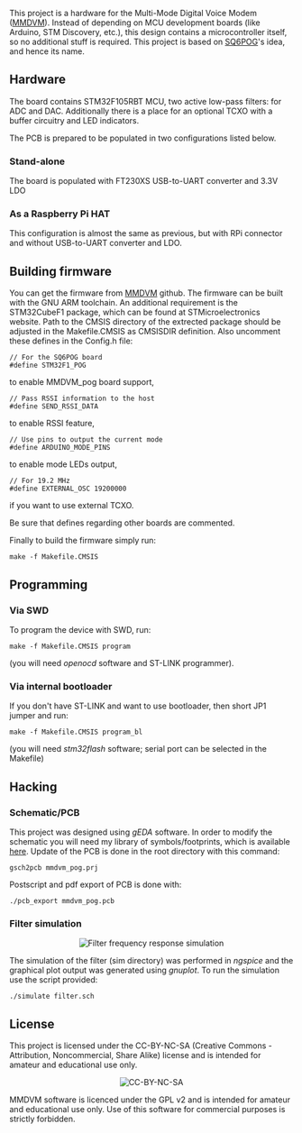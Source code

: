 This project is a hardware for the Multi-Mode Digital Voice Modem
([MMDVM](https://github.com/g4klx/MMDVM)). Instead of depending on
MCU development boards (like Arduino, STM Discovery, etc.), this design
contains a microcontroller itself, so no additional stuff is required.
This project is based on [SQ6POG](https://www.qrz.com/db/SQ6POG)'s idea,
and hence its name.

## Hardware 
The board contains STM32F105RBT MCU, two active low-pass filters: for
ADC and DAC. Additionally there is a place for an optional TCXO with
a buffer circuitry and LED indicators.

The PCB is prepared to be populated in two configurations listed below.
### Stand-alone
The board is populated with FT230XS USB-to-UART converter and 3.3V LDO

### As a Raspberry Pi HAT
This configuration is almost the same as previous, but with RPi
connector and without USB-to-UART converter and LDO.

## Building firmware
You can get the firmware from [MMDVM](https://github.com/g4klx/MMDVM)
github. The firmware can be built with the GNU ARM toolchain.
An additional requirement is the STM32CubeF1 package, which can be found
at STMicroelectronics website. Path to the CMSIS directory of
the extrected package should be adjusted in the Makefile.CMSIS as
CMSISDIR definition. Also uncomment these defines in the Config.h
file:
```
// For the SQ6POG board
#define STM32F1_POG
```
to enable MMDVM_pog board support,
```
// Pass RSSI information to the host
#define SEND_RSSI_DATA
```
to enable RSSI feature,
```
// Use pins to output the current mode
#define ARDUINO_MODE_PINS
```
to enable mode LEDs output,
```
// For 19.2 MHz
#define EXTERNAL_OSC 19200000
```
if you want to use external TCXO.

Be sure that defines regarding other boards are commented.

Finally to build the firmware simply run:
```
make -f Makefile.CMSIS
```

## Programming
### Via SWD
To program the device with SWD, run:
```
make -f Makefile.CMSIS program
```
(you will need *openocd* software and ST-LINK programmer).

### Via internal bootloader
If you don't have ST-LINK and want to use bootloader, then short JP1
jumper and run:
```
make -f Makefile.CMSIS program_bl
```
(you will need *stm32flash* software; serial port can be selected
in the Makefile)


## Hacking
### Schematic/PCB
This project was designed using *gEDA* software. In order to modify
the schematic you will need my library of symbols/footprints, which is
available [here](https://github.com/wojciechk8/geda-sym). Update of
the PCB is done in the root directory with this command:
```
gsch2pcb mmdvm_pog.prj
```
Postscript and pdf export of PCB is done with:
```
./pcb_export mmdvm_pog.pcb
```

### Filter simulation
<p align="center"><img src="https://raw.githubusercontent.com/wojciechk8/MMDVM_pog/master/sim/plot/filter.png" alt="Filter frequency response simulation"></p>

The simulation of the filter (sim directory) was performed in *ngspice*
and the graphical plot output was generated using *gnuplot*. To run
the simulation use the script provided:
```
./simulate filter.sch
```

## License
This project is licensed under the CC-BY-NC-SA
(Creative Commons - Attribution, Noncommercial, Share Alike) license
and is intended for amateur and educational use only.

<p align="center"><img src="https://raw.githubusercontent.com/wojciechk8/MMDVM_pog/master/Cc-by-nc-sa_icon.png" alt="CC-BY-NC-SA"></p>

MMDVM software is licenced under the GPL v2 and is intended for amateur
and educational use only. Use of this software for commercial purposes
is strictly forbidden.
